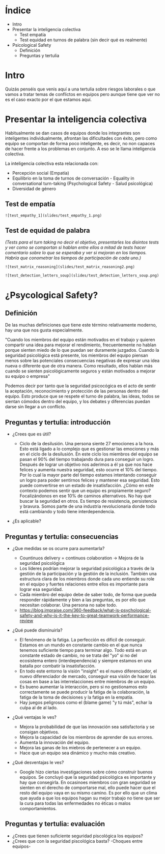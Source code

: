 Índice
========
- Intro
- Presentar la inteligencia colectiva
  - Test empatía
  - Test equidad en turnos de palabra (sin decir qué es realmente)
- Psicological Safety
  - Definición
  - Preguntas y tertulia


Intro
======

Quizás penséis que venis aquí a una tertulia sobre riesgos laborales o que vamos a tratar temas de conflictos en equipos pero aunque tiene que ver no es el caso exacto por el que estamos aquí.

Presentar la inteligencia colectiva
=====================================

Habitualmente se dan casos de equipos donde los integrantes son inteligentes individualmente, afrontan las dificultades con éxito, pero como equipo se comportan de forma poco inteligente, es decir, no non capaces de hacer frente a los problemas en conjunto. A eso se le llama inteligencia colectiva.

La inteligencia colectiva esta relacionada con:
  - Percepción social (Empatía)
  - Equilibrio en la toma de turnos de conversación - Equality in conversational turn-taking (Psychological Safety - Salud psicológica)
  - Diversidad de género

Test de empatía
-----------------

    ![test_empathy_1](slides/test_empathy_1.png)



Test de equidad de palabra
-------------------------

*(Tests para el turn taking no decir el objetivo, presentarles los disintos tests y ver como se comportan si hablan entre ellos a mitad de tests hacer comentario sobre lo que se esperaba y ver si mejoran en los tiempos. Habría que conometrar los tiempos de participación de cada uno.)*

    ![test_matrix_reasoning](slides/test_matrix_reasoning2.png)

    ![test_detection_letters_soup](slides/test_detection_letters_soup.png)



¿Psycological Safety?
=====================

Definición
-----------

De las muchas definiciones que tiene este término relativamente moderno, hay una que nos gusta especialmente.

"Cuando los miembros del equipo están motivados en el trabajo y quieren compartir una idea para mejorar el rendimiento, frecuentemente no hablan porque sienten miedo de lo que puedan ser duramente juzgados. Cuando la seguridad psicológica está presente, los miembros del equipo piensan menos sobre las potenciales consecuencias negativas de expresar una idea nueva o diferente que de otra manera. Como resultado, ellos hablan más cuando se sienten psicológicamente seguros y están motivados a mejorar su equipo o empresa"

Podemos decir por tanto que la seguridad psicocógica es el acto de sentir la aceptación, reconocimiento y protección de las personas dentro del equipo. Esto produce que se respete el turno de palabra, las ideas, todos se sientan cómodos dentro del equipo, y los debates y diferencias puedan darse sin llegar a un conflicto.


Preguntas y tertulia: introducción
---------------------------------

- ¿Crees que es útil?

  - Ciclo de la desilusión. Una persona siente 27 emociones a la hora. Esto está ligado a lo complejo que es gestionar las emociones y más en el ciclo de la desilusión. En este ciclo los miembros del equipo se pasan el 90% del tiempo trabajando dura para conseguir un logro. Después de lograr un objetivo nos aderimos a él ya que nos hace felices y aumenta nuestra seguridad, esto ocurre el 10% del tiempo. Por lo cual la mayor parte del tiempo estamos intentando conseguir un logro para poder sentirnos felices y mantener esa seguridad. Esto puede comvertirse en un estado de insatisfacción. ¿Cómo en este contexto podemos sentir que un equipo es propiamente seguro? Focalizándonos en ese 10% de caminos alternativos.
  No hay que buscar la seguridad en otros. Es tiempo de resistencia, persistencia y bravura. Somos parte de una industria revolucionaria donde todo está cambiando y todo tiene interdependencia.
  
- ¿Es aplicable?


Preguntas y tertulia: consecuencias
-----------------------------------

- ¿Que medidas se os ocurre para aumentarla?

  - Countinuos delivery = continuos colaboration -> Mejora de la seguridad psicológica
  - Los líderes podrían mejorar la seguridad psicológica a través de la gestión de la participación y la gestión de la inclusión. También una estructura clara de los miembros donde cada uno entiende su role en el equipo y fuertes relaciones entre ellos es importante para lograr esa seguridad.
  - Cada miembro del equipo debe de saber todo, de forma que pueda responder rápidamente y bien a las preguntas, es por ello que necesitan colaborar. Una persona no sabe todo.
  - https://blog.impraise.com/360-feedback/what-is-psychological-safety-and-why-is-it-the-key-to-great-teamwork-performance-review
  
- ¿Qué puede disminuirla?

  - El fenómeno de la fatiga. La perfección es dificil de conseguir. Estamos en un mundo en constante cambio en el que nunca tenemos suficiente tiempo para terminar algo. Todo está en un constante estado de cambio, no se trata del "yo" si no del ecosistema entero (interdependencia) y siempre estamos en una batalla por combatir la insatisfacción. 
  - En todo este entorno la visión "insight" es el nuevo diferenciador, el nuevo diferenciador de mercado, conseguir esa visión de hacer las cosas en base a las interrelacciones entre miembros de un equipo.
  - Es bueno aumentar la interacción, pero si no gestionamos esto correctamente se puede producir la fatiga de la colaboración, la fatiga de la toma de decisiones y la fatiga en la empatía.
  - Hay juegos peligrosos como el (blame game) "y tú más", echar la culpa al de al lado.
  
- ¿Qué ventajas le ves?

  - Mejora la probabilidad de que las innovación sea satisfactoria y se consigan objetivos.
  - Mejora la capacidad de los miembros de aprender de sus errores.
  - Aumenta la innovación del equipo.
  - Mejora las ganas de los miebros de pertenecer a un equipo.
  - Hace que un equipo sea dinámico y mucho más creativo.
 
- ¿Qué desventajas le ves?

  - Google hizo ciertas investigaciones sobre cómo construir buenos equipos. Se concluyó que la seguridad psicológica es importante y hay que consegirla. En ocasinoes miembros con gran seguridad se sienten en el derecho de comportarse mal, ello puede hacer que el resto del equipo vaya en su mismo camino. Es por ello que un clima que ayuda a que los equipos hagan su mejor trabajo no tiene que ser la cura para todas las enfermedades no éticas o malos comportamientos. 


Preguntas y tertulia: evaluación
--------------------------------
- ¿Crees que tienen suficiente seguridad piscológica los equipos?
- ¿Crees que con la seguridad piscológica basta? -Choques entre equipos-

